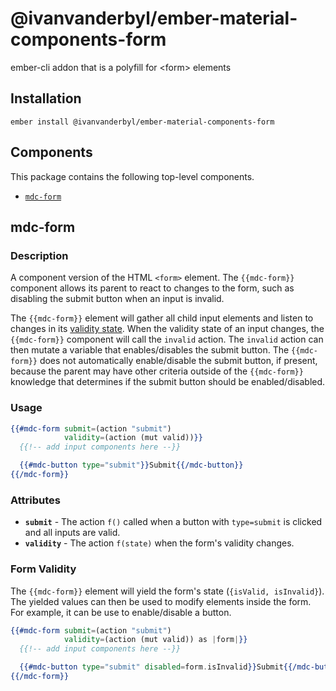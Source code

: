 @ivanvanderbyl/ember-material-components-form
======================

ember-cli addon that is a polyfill for &lt;form&gt; elements

Installation
------------

    ember install @ivanvanderbyl/ember-material-components-form

Components
-------------

This package contains the following top-level components.

* [`mdc-form`](#mdc-form)


mdc-form
-------------

### Description

A component version of the HTML `<form>` element. The `{{mdc-form}}` component allows
its parent to react to changes to the form, such as disabling the submit button when an
input is invalid.

The `{{mdc-form}}` element will gather all child input elements and listen to changes
in its [validity state](https://developer.mozilla.org/en-US/docs/Web/API/ValidityState).
When the validity state of an input changes, the `{{mdc-form}}` component will call the
`invalid` action. The `invalid` action can then mutate a variable that enables/disables
the submit button. The `{{mdc-form}}` does not automatically enable/disable the submit button,
if present, because the parent may have other criteria outside of the `{{mdc-form}}` knowledge
that determines if the submit button should be enabled/disabled.

### Usage

```handlebars
{{#mdc-form submit=(action "submit")
            validity=(action (mut valid))}}
  {{!-- add input components here --}}

  {{#mdc-button type="submit"}}Submit{{/mdc-button}}
{{/mdc-form}}
```

### Attributes

* **`submit`** - The action `f()` called when a button with `type=submit` is clicked and all inputs are valid.
* **`validity`** - The action `f(state)` when the form's validity changes.

### Form Validity

The `{{mdc-form}}` element will yield the form's state (`{isValid, isInvalid}`). The
yielded values can then be used to modify elements inside the form. For example,
it can be use to enable/disable a button.

```handlebars
{{#mdc-form submit=(action "submit")
            validity=(action (mut valid)) as |form|}}
  {{!-- add input components here --}}

  {{#mdc-button type="submit" disabled=form.isInvalid}}Submit{{/mdc-button}}
{{/mdc-form}}
```

